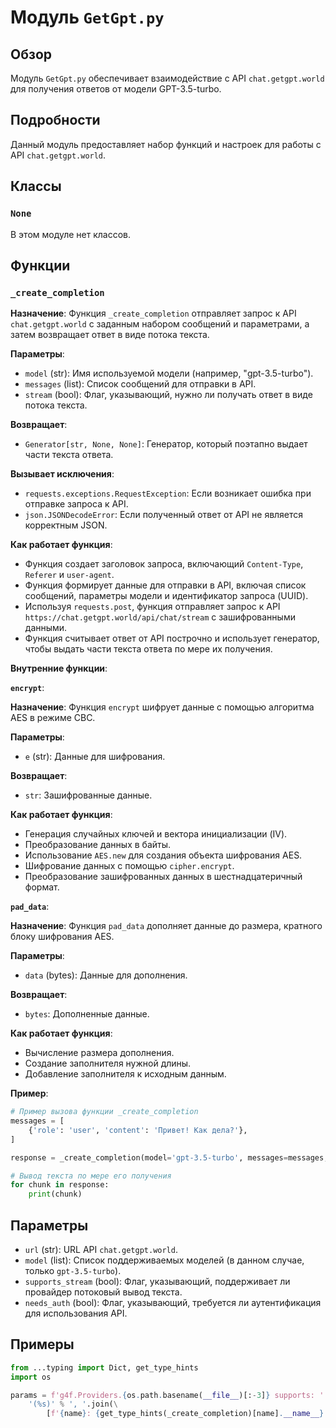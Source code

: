 # Модуль `GetGpt.py`

## Обзор

Модуль `GetGpt.py` обеспечивает взаимодействие с API `chat.getgpt.world` для получения ответов от модели GPT-3.5-turbo. 

## Подробности

Данный модуль предоставляет набор функций и настроек для работы с API `chat.getgpt.world`. 

## Классы

### `None`

В этом модуле нет классов.

## Функции

### `_create_completion`

**Назначение**: Функция `_create_completion` отправляет запрос к API `chat.getgpt.world` с заданным набором сообщений и параметрами, а затем возвращает ответ в виде потока текста.

**Параметры**:
- `model` (str): Имя используемой модели (например, "gpt-3.5-turbo"). 
- `messages` (list): Список сообщений для отправки в API.
- `stream` (bool): Флаг, указывающий, нужно ли получать ответ в виде потока текста.

**Возвращает**:
- `Generator[str, None, None]`: Генератор, который поэтапно выдает части текста ответа.

**Вызывает исключения**:
- `requests.exceptions.RequestException`: Если возникает ошибка при отправке запроса к API.
- `json.JSONDecodeError`: Если полученный ответ от API не является корректным JSON.

**Как работает функция**:
- Функция создает заголовок запроса, включающий `Content-Type`, `Referer` и `user-agent`.
- Функция формирует данные для отправки в API, включая список сообщений, параметры модели и идентификатор запроса (UUID).
- Используя `requests.post`, функция отправляет запрос к API `https://chat.getgpt.world/api/chat/stream` с зашифрованными данными.
- Функция считывает ответ от API построчно и использует генератор, чтобы выдать части текста ответа по мере их получения.

**Внутренние функции**:

**`encrypt`**: 

**Назначение**: Функция `encrypt` шифрует данные с помощью алгоритма AES в режиме CBC. 

**Параметры**:
- `e` (str): Данные для шифрования.

**Возвращает**:
- `str`: Зашифрованные данные.

**Как работает функция**:
- Генерация случайных ключей и вектора инициализации (IV).
- Преобразование данных в байты.
- Использование `AES.new` для создания объекта шифрования AES.
- Шифрование данных с помощью `cipher.encrypt`.
- Преобразование зашифрованных данных в шестнадцатеричный формат.

**`pad_data`**: 

**Назначение**: Функция `pad_data` дополняет данные до размера, кратного блоку шифрования AES.

**Параметры**:
- `data` (bytes): Данные для дополнения.

**Возвращает**:
- `bytes`: Дополненные данные.

**Как работает функция**:
- Вычисление размера дополнения.
- Создание заполнителя нужной длины.
- Добавление заполнителя к исходным данным.


**Пример**:
```python
# Пример вызова функции _create_completion
messages = [
    {'role': 'user', 'content': 'Привет! Как дела?'},
]

response = _create_completion(model='gpt-3.5-turbo', messages=messages, stream=True)

# Вывод текста по мере его получения
for chunk in response:
    print(chunk)
```

## Параметры

- `url` (str): URL API `chat.getgpt.world`.
- `model` (list): Список поддерживаемых моделей (в данном случае, только `gpt-3.5-turbo`).
- `supports_stream` (bool): Флаг, указывающий, поддерживает ли провайдер потоковый вывод текста.
- `needs_auth` (bool): Флаг, указывающий, требуется ли аутентификация для использования API.

## Примеры

```python
from ...typing import Dict, get_type_hints
import os

params = f'g4f.Providers.{os.path.basename(__file__)[:-3]} supports: ' + \\\
    '(%s)' % ', '.join(\
        [f'{name}: {get_type_hints(_create_completion)[name].__name__}' for name in _create_completion.__code__.co_varnames[:_create_completion.__code__.co_argcount]])